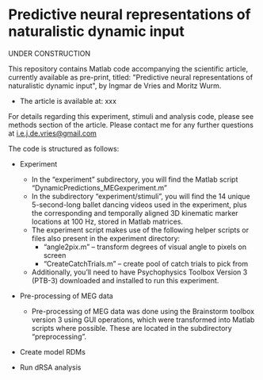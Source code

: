 # Predictive neural representations of naturalistic dynamic input

UNDER CONSTRUCTION

This repository contains Matlab code accompanying the scientific article, currently available as pre-print, titled: "Predictive neural representations of naturalistic dynamic input", by Ingmar de Vries and Moritz Wurm. 

  -	The article is available at: xxx

For details regarding this experiment, stimuli and analysis code, please see methods section of the article. Please contact me for any further questions at i.e.j.de.vries@gmail.com

The code is structured as follows:

  -	Experiment
    - In the “experiment” subdirectory, you will find the Matlab script “DynamicPredictions_MEGexperiment.m” 
    - In the subdirectory “experiment/stimuli”, you will find the 14 unique 5-second-long ballet dancing videos used in the experiment, plus the corresponding and temporally aligned 3D kinematic marker locations at 100 Hz, stored in Matlab matrices. 
    - The experiment script makes use of the following helper scripts or files also present in the experiment directory:
      - “angle2pix.m” – transform degrees of visual angle to pixels on screen
      - “CreateCatchTrials.m” – create pool of catch trials to pick from
    - Additionally, you’ll need to have Psychophysics Toolbox Version 3 (PTB-3) downloaded and installed to run this experiment. 

  -	Pre-processing of MEG data
    - Pre-processing of MEG data was done using the Brainstorm toolbox version 3 using GUI operations, which were transformed into Matlab scripts where possible. These are located in the subdirectory “preprocessing”.

  -	Create model RDMs

-	Run dRSA analysis
